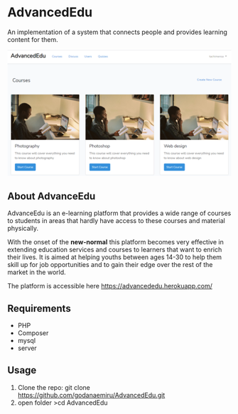 # AdvancedEdu

An implementation of a system that connects people and provides learning content for them.

![alt text](https://github.com/VortanSystems/AdvanceEdu/blob/master/image/display.PNG)

## About AdvanceEdu 

AdvanceEdu is an e-learning platform that provides a wide range of courses to students in areas that hardly have access to these courses and material physically. 

With the onset of the <b>new-normal</b> this platform becomes very effective in extending education services and courses to learners that want to enrich their lives. It is aimed at helping youths between ages 14-30 to help them skill up for job opportunities and to gain their edge over the rest of the market in the world. 

The platform is accessible here https://advancededu.herokuapp.com/

## Requirements

* PHP
* Composer
* mysql
* server

## Usage

1. Clone the repo: git clone https://github.com/godanaemiru/AdvancedEdu.git
2. open folder >cd AdvancedEdu



